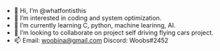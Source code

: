 - 👋 Hi, I’m @whatfontisthis
- 👀 I’m interested in coding and system optimization.
- 🌱 I’m currently learning C, python, machine learinng, AI.
- 💞️ I’m looking to collaborate on project self driving flying cars project.
- 📫 Email: woobina@gmail.com   Discord: Woobs#2452
